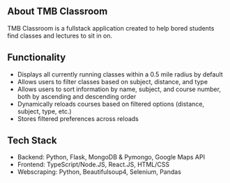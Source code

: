 ## About TMB Classroom

TMB Classroom is a fullstack application created to help bored students find classes and lectures to sit in on.

## Functionality
- Displays all currently running classes within a 0.5 mile radius by default
- Allows users to filter classes based on subject, distance, and type
- Allows users to sort information by name, subject, and course number, both by ascending and descending order
- Dynamically reloads courses based on filtered options (distance, subject, type, etc.)
- Stores filtered preferences across reloads


## Tech Stack
- Backend: Python, Flask, MongoDB & Pymongo, Google Maps API
- Frontend: TypeScript/Node.JS, React.JS, HTML/CSS
- Webscraping: Python, Beautifulsoup4, Selenium, Pandas
